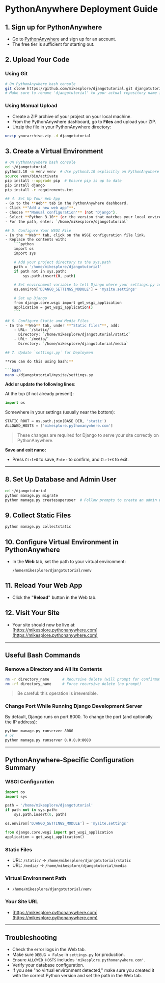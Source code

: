 # PythonAnywhere Deployment Guide

## 1. Sign up for PythonAnywhere
- Go to [PythonAnywhere](https://www.pythonanywhere.com/) and sign up for an account.
- The free tier is sufficient for starting out.

## 2. Upload Your Code

### Using Git
```bash
# On PythonAnywhere bash console
git clone https://github.com/mikesplore/djangotutorial.git djangotutorial
# Make sure to rename 'djangotutorial' to your actual repository name if needed
```

### Using Manual Upload
- Create a ZIP archive of your project on your local machine.
- From the PythonAnywhere dashboard, go to **Files** and upload your ZIP.
- Unzip the file in your PythonAnywhere directory:
```bash
unzip yourarchive.zip -d djangotutorial
```

## 3. Create a Virtual Environment
```bash
# On PythonAnywhere bash console
cd ~/djangotutorial
python3.10 -m venv venv  # Use python3.10 explicitly on PythonAnywhere
source venv/bin/activate
pip install --upgrade pip  # Ensure pip is up to date
pip install django
pip install -r requirements.txt 

## 4. Set Up Your Web App
- Go to the **Web** tab in the PythonAnywhere dashboard.
- Click **"Add a new web app"**.
- Choose **"Manual configuration"** (not "Django").
- Select **Python 3.10** (or the version that matches your local environment).
- For the path, enter: `/home/mikesplore/djangotutorial`

## 5. Configure Your WSGI File
- In the **Web** tab, click on the WSGI configuration file link.
- Replace the contents with:
    ```python
    import os
    import sys

    # Add your project directory to the sys.path
    path = '/home/mikesplore/djangotutorial'
    if path not in sys.path:
        sys.path.insert(0, path)

    # Set environment variable to tell Django where your settings.py is
    os.environ['DJANGO_SETTINGS_MODULE'] = 'mysite.settings'

    # Set up Django
    from django.core.wsgi import get_wsgi_application
    application = get_wsgi_application()
    ```

## 6. Configure Static and Media Files
- In the **Web** tab, under **"Static files"**, add:
    - URL: `/static/`  
      Directory: `/home/mikesplore/djangotutorial/static`
    - URL: `/media/`  
      Directory: `/home/mikesplore/djangotutorial/media`

## 7. Update `settings.py` for Deploymen

**You can do this using bash:**

```bash
nano ~/djangotutorial/mysite/settings.py
```

**Add or update the following lines:**

At the top (if not already present):
```python
import os
```

Somewhere in your settings (usually near the bottom):
```python
STATIC_ROOT = os.path.join(BASE_DIR, 'static')
ALLOWED_HOSTS = ['mikesplore.pythonanywhere.com']
```

> These changes are required for Django to serve your site correctly on PythonAnywhere.

**Save and exit nano:**  
- Press `Ctrl+O` to save, `Enter` to confirm, and `Ctrl+X` to exit.

---

## 8. Set Up Database and Admin User

```bash
cd ~/djangotutorial
python manage.py migrate
python manage.py createsuperuser  # Follow prompts to create an admin user
```

## 9. Collect Static Files

```bash
python manage.py collectstatic
```

## 10. Configure Virtual Environment in PythonAnywhere
- In the **Web** tab, set the path to your virtual environment:
    ```
    /home/mikesplore/djangotutorial/venv
    ```

## 11. Reload Your Web App
- Click the **"Reload"** button in the Web tab.

## 12. Visit Your Site
- Your site should now be live at:  
  [https://mikesplore.pythonanywhere.com](https://mikesplore.pythonanywhere.com)

---

## Useful Bash Commands

### Remove a Directory and All Its Contents

```bash
rm -r directory_name      # Recursive delete (will prompt for confirmation)
rm -rf directory_name     # Force recursive delete (no prompt)
```
> Be careful: this operation is irreversible.

### Change Port While Running Django Development Server

By default, Django runs on port 8000. To change the port (and optionally the IP address):

```bash
python manage.py runserver 8080
# or
python manage.py runserver 0.0.0.0:8080
```

---

## PythonAnywhere-Specific Configuration Summary

### WSGI Configuration
```python
import os
import sys

path = '/home/mikesplore/djangotutorial'
if path not in sys.path:
    sys.path.insert(0, path)

os.environ['DJANGO_SETTINGS_MODULE'] = 'mysite.settings'

from django.core.wsgi import get_wsgi_application
application = get_wsgi_application()
```

### Static Files
- URL: `/static/` → `/home/mikesplore/djangotutorial/static`
- URL: `/media/` → `/home/mikesplore/djangotutorial/media`

### Virtual Environment Path
- `/home/mikesplore/djangotutorial/venv`

### Your Site URL
- [https://mikesplore.pythonanywhere.com](https://mikesplore.pythonanywhere.com)

---

## Troubleshooting

- Check the error logs in the Web tab.
- Make sure `DEBUG = False` in `settings.py` for production.
- Ensure `ALLOWED_HOSTS` includes `'mikesplore.pythonanywhere.com'`.
- Verify your database configuration.
- If you see "no virtual environment detected," make sure you created it with the correct Python version and set the path in the Web tab.